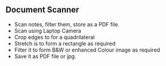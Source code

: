 Document Scanner
----------------
- Scan notes, filter them, store as a PDF file.
- Scan using Laptop Camera
- Crop edges to for a quadrilateral
- Stretch is to form a rectangle as required
- Filter it to form B&W or enhanced Colour image as required
- Save it as PDF file or jpg.
